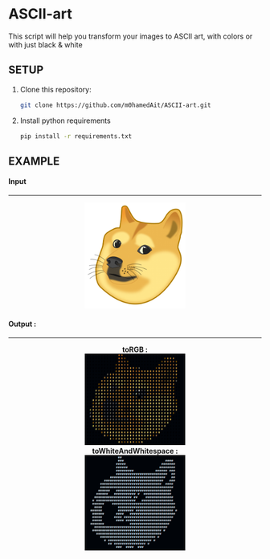 # ASCII-art

This script will help you transform your images to ASCII art, with colors or with just black & white

## SETUP

1. Clone this repository:

    ```bash
    git clone https://github.com/m0hamedAit/ASCII-art.git
    ```

2. Install python requirements

    ```bash
    pip install -r requirements.txt
    ```

## EXAMPLE

#### Input
***
<p align="center">
  <img src="./images/input.png" alt="" width="200" center/>
</p>


#### Output :
***

<p align="center">
    <b>toRGB :</b><br>
  <img src="./images/example1.png" alt="" width="200"/><br>
    <b>toWhiteAndWhitespace :</b><br>
  <img src="./images/example2.png" alt="" width="200" height="190"/><br>
</p>

